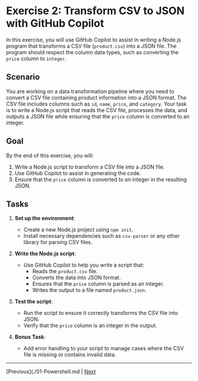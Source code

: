 # Exercise 2: Transform CSV to JSON with GitHub Copilot

In this exercise, you will use GitHub Copilot to assist in writing a Node.js program that transforms a CSV file (`product.csv`) into a JSON file. The program should respect the column data types, such as converting the `price` column to `integer`.

## Scenario

You are working on a data transformation pipeline where you need to convert a CSV file containing product information into a JSON format. The CSV file includes columns such as `id`, `name`, `price`, and `category`. Your task is to write a Node.js script that reads the CSV file, processes the data, and outputs a JSON file while ensuring that the `price` column is converted to an integer.

## Goal

By the end of this exercise, you will:

1. Write a Node.js script to transform a CSV file into a JSON file.
2. Use GitHub Copilot to assist in generating the code.
3. Ensure that the `price` column is converted to an integer in the resulting JSON.

## Tasks

1. **Set up the environment**:
   - Create a new Node.js project using `npm init`.
   - Install necessary dependencies such as `csv-parser` or any other library for parsing CSV files.

2. **Write the Node.js script**:
   - Use GitHub Copilot to help you write a script that:
     - Reads the `product.csv` file.
     - Converts the data into JSON format.
     - Ensures that the `price` column is parsed as an integer.
     - Writes the output to a file named `product.json`.

3. **Test the script**:
   - Run the script to ensure it correctly transforms the CSV file into JSON.
   - Verify that the `price` column is an integer in the output.

4. **Bonus Task**:
   - Add error handling to your script to manage cases where the CSV file is missing or contains invalid data.

---------------
[Previous](./01-Powershell.md | [Next](./03-Migration.md)